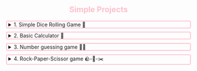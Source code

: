 <h2 style="text-align:center; color:pink">Simple Projects</h2>
<details>
<summary style="border:2px solid pink; padding-left:4px; border-radius:4px; cursor:pointer;">
1. Simple Dice Rolling Game 🎲
</summary>
This is a simple Python command-line game that simulates rolling two dice.
</details>
<details>
<summary style="border:2px solid pink; padding-left:4px; border-radius:4px; margin-top:0.6rem;
cursor:pointer">
2. Basic Calculator 🧮
</summary>
This is a simple Python command-line calculator.
</details>
<details>
<summary style="border:2px solid pink; padding-left:4px; border-radius:4px; margin-top:0.6rem;
cursor:pointer">
3. Number guessing game 🔢🤔
</summary>
This is a simple Python command-line number guessing game.
</details>
<details>
<summary style="border:2px solid pink; padding-left:4px; border-radius:4px; margin-top:0.6rem;
cursor:pointer">
4. Rock-Paper-Scissor game 🪨-📃-✂️
</summary>
This is a simple Python command-line rock-paper-scissor game.
</details>
